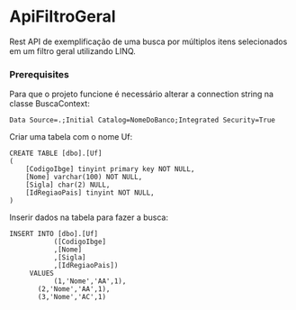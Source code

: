 # ApiFiltroGeral

Rest API de exemplificação de uma busca por múltiplos itens selecionados em um filtro geral utilizando LINQ.

### Prerequisites

Para que o projeto funcione é necessário alterar a connection string na classe BuscaContext:

```
Data Source=.;Initial Catalog=NomeDoBanco;Integrated Security=True
```

Criar uma tabela com o nome Uf:

```
CREATE TABLE [dbo].[Uf]
(
	[CodigoIbge] tinyint primary key NOT NULL,
	[Nome] varchar(100) NOT NULL,
	[Sigla] char(2) NULL,
	[IdRegiaoPais] tinyint NOT NULL,
)
```

Inserir dados na tabela para fazer a busca:

```
INSERT INTO [dbo].[Uf]
           ([CodigoIbge]
           ,[Nome]
           ,[Sigla]
           ,[IdRegiaoPais])
     VALUES
           (1,'Nome','AA',1),
	   (2,'Nome','AA',1),
	   (3,'Nome','AC',1)
	
```
